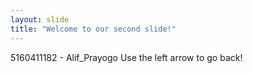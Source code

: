 ```yaml
---
layout: slide
title: "Welcome to our second slide!"
---
```

5160411182 - Alif_Prayogo
Use the left arrow to go back!
